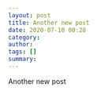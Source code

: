 ```yaml
---
layout: post
title: Another new post
date: 2020-07-10 00:28
category: 
author: 
tags: []
summary: 
---
```


Another new post